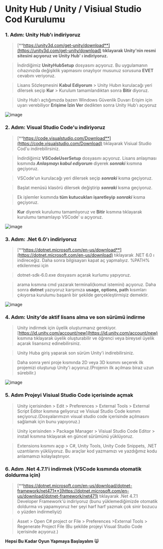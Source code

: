 # Unity Hub / Unity / Visiual Studio Cod Kurulumu

### 1. Adım: Unity Hub'ı indiriyoruz

  >[**https://unity3d.com/get-unity/download**](https://unity3d.com/get-unity/download) **tıklayarak Unity'nin resmi sitesini açıyoruz ve Unity Hub' ı indiriyoruz.** 
  
  >İndirdiğimiz **UnityHubSetup** dosyasını açıyoruz. Bu uygulamanın cıhazınızda değişiklik yapmasını onaylıyor musunuz sorusuna **EVET** cevabını veriyoruz. 
  
  >Lisans Sözleşmesini **Kabul Ediyorum** > Unity Hubın kurulacağı yeri dilersek seçip **Kur** > Kurulum tamamlandıktan sonra **Bitir** diyoruz. 
  
  >Unity Hub'ı açtığımızda bazen Windows Güvenlik Duvarı Erişim için uyarı verebiliyor **Erişime İzin Ver** dedikten sonra Unity Hub'ı açıyoruz

![image](https://user-images.githubusercontent.com/82322653/201467807-3124d1ca-c877-4fea-88ca-c09435efc521.png)

### 2. Adım: Visual Studio Code'u indiriyoruz

  >[**https://code.visualstudio.com/Download**](https://code.visualstudio.com/Download) tıklayarak Visiual Studio Cod'u indirebilirsiniz.
  
  >İndirdiğimiz **VSCodeUserSetup** dosyasını açıyoruz. Lisans anlaşması kısmında ***Anlaşmayı kabul ediyorum*** diyerek ***sonraki*** kısmına geçiyoruz.

  >VSCode'un kurulacağı yeri dilersek seçip ***sonraki*** kısma geçiyoruz. 

  >Başlat menüsü klasörü dilersek değiştirip ***sonraki*** kısma geçiyoruz.
  
  >Ek işlemler kısmında **tüm kutucukları işaretleyip** ***sonraki*** kısma geçiyoruz.
  
  >**Kur** diyerek kurulumu tamamlıyoruz ve **Bitir** kısmına tıklayarak kurulumu tamamlayıp VSCode' u açıyoruz.

![image](https://user-images.githubusercontent.com/82322653/201472661-939ceea9-9379-4997-b248-2cb96e241ac1.png)

### 3. Adım: .Net 6.0'ı indiriyoruz

  >[**https://dotnet.microsoft.com/en-us/download**](https://dotnet.microsoft.com/en-us/download) tıklayarak .NET 6.0 ı indireceğiz. Daha sonra bilgisayarı kapat aç yapmalıyız. %PATH% etkilenmesi için
  
  >dotnet-sdk-6.0.exe dosyasını açarak kurlumu yapıyoruz.
  
  >arama kısmına cmd yazarak terminali(komut istemini) açıyoruz. Daha sonra **dotnet** yazıyoruz karşımıza **usage, options, path** kısımları çıkıyorsa kurulumu başarılı bir şekilde gerçekleştirmişiz demektir. 

![image](https://user-images.githubusercontent.com/82322653/201496750-2a282142-8289-4732-9d03-e76813377f34.png)

### 4. Adım: Unity'de aktif lisans alma ve son sürümü indirme
  >Unity indirmek için üyelik oluşturmanız gerekiyor. [https://id.unity.com/account/new](https://id.unity.com/account/new) kısmına tıklayarak üyelik oluşturabilir ve öğrenci veya bireysel üyelik açarak lisansınız edinebilirsiniz. 
  
  >Unity Huba giriş yaparak son sürüm Unity'i indirebilirsiniz.

  >Daha sonra yeni proje kısmında 2D veya 3D kısmını seçerek ilk projemizi oluşturup Unity'i açıyoruz.(Projenin ilk açılması biraz uzun sürebilir.)

![image](https://user-images.githubusercontent.com/82322653/201497327-2bcecb78-80d3-4dfe-87e5-c31fe4a2335a.png)

### 5. Adım Projeyi Visiual Studio Code içerisinde açmak
  
  >Unity içerisinden > Edit > Preferences > External Tools > External Script Editor kısmına geliyoruz ve Visiual Studio Code kısmını seçiyoruz.(Dosyalarımızın visual studio code içerisinde açılmasını sağlamak için bunu yapıyoruz.)

  >Unity içerisinden > Package Manager > Visiual Studio Code Editor > install kısmına tıklayarak en güncel sürümünü yüklüyoruz.

  >Extensions kısmını açıp > C#, Unity Tools, Unity Code Snippets,  .NET  uzantılarını yüklüyoruz. Bu araçlar kod yazmamızı ve yazdığımız kodu anlamamızı kolaylaştırıyor.

### 6. Adım .Net 4.7.1'i indirmek (VSCode kısmında otomatik doldurma için)

  >[**https://dotnet.microsoft.com/en-us/download/dotnet-framework/net471**](https://dotnet.microsoft.com/en-us/download/dotnet-framework/net471) tıklayarak .Net 4.7.1 Developer Framework'ü indiriyoruz (bunu yüklemediğimizde otomatik doldurma vs yapamıyoruz her şeyi harf harf yazmak çok sinir bozucu o yüzden indirmeliyiz)

  >Asset > Open C# project or File > Preferences >External Tools > Regenerate Project File (Bu şekilde projeyi Visual Studio Code içerisinde açıyoruz.)

**Hepsi Bu Kadar Oyun Yapmaya Başlayalım** 😸
